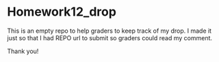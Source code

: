 # Homework12_drop
This is an empty repo to help graders to keep track of my drop.  I made it just so that I had REPO url to submit so graders could read my comment.

Thank you!
